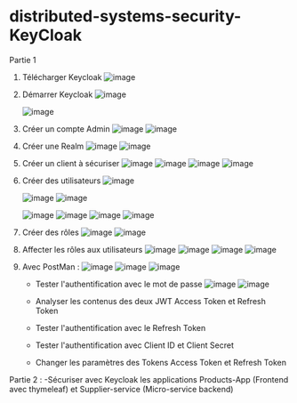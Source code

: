 # distributed-systems-security-KeyCloak

Partie 1
1. Télécharger Keycloak
   ![image](https://github.com/loukili-imane/distributed-systems-security-KeyCloak/assets/93887037/ab3c9d59-ca11-4812-ba83-8fb4fb243ff1)


3. Démarrer Keycloak
    ![image](https://github.com/loukili-imane/distributed-systems-security-KeyCloak/assets/93887037/9592317b-eef8-4158-a5e7-a4f0d226a679)

   ![image](https://github.com/loukili-imane/distributed-systems-security-KeyCloak/assets/93887037/4ae5275c-b83e-4f44-893d-a054efa0ca38)

5. Créer un compte Admin
![image](https://github.com/loukili-imane/distributed-systems-security-KeyCloak/assets/93887037/b84d38fa-861c-496b-84b9-11b2b9ac6b27)
![image](https://github.com/loukili-imane/distributed-systems-security-KeyCloak/assets/93887037/1caf1d07-22af-44b0-92cb-245baae39883)

7. Créer une Realm
   ![image](https://github.com/loukili-imane/distributed-systems-security-KeyCloak/assets/93887037/dc9f46a9-8228-489b-928f-5c98379d2dfb)
   ![image](https://github.com/loukili-imane/distributed-systems-security-KeyCloak/assets/93887037/51a7a3af-f9c7-42ab-979c-61e0544d1398)


9. Créer un client à sécuriser
   ![image](https://github.com/loukili-imane/distributed-systems-security-KeyCloak/assets/93887037/19b7d628-4884-4640-8ac3-9b4c236ec4f4)
   ![image](https://github.com/loukili-imane/distributed-systems-security-KeyCloak/assets/93887037/5afe93b1-ff8c-4455-b8e6-4ecf8bbcea21)
   ![image](https://github.com/loukili-imane/distributed-systems-security-KeyCloak/assets/93887037/fe8ee943-fe1e-4f26-a025-5c3bdd945ac6)
   ![image](https://github.com/loukili-imane/distributed-systems-security-KeyCloak/assets/93887037/28c10ce2-74b5-4d47-851a-0840f61e3dd6)


11. Créer des utilisateurs
    ![image](https://github.com/loukili-imane/distributed-systems-security-KeyCloak/assets/93887037/d8015807-a847-44e3-bbfc-2a8adf137cb9)

    ![image](https://github.com/loukili-imane/distributed-systems-security-KeyCloak/assets/93887037/5c3fca67-ce08-4139-a18b-ab35dc747128)
    ![image](https://github.com/loukili-imane/distributed-systems-security-KeyCloak/assets/93887037/4bdb6d08-2c6d-461c-9c71-6921e1422567)

    ![image](https://github.com/loukili-imane/distributed-systems-security-KeyCloak/assets/93887037/06d72d62-6cb0-4790-bbbc-9ffbeddeae53)
    ![image](https://github.com/loukili-imane/distributed-systems-security-KeyCloak/assets/93887037/51b65b17-0e40-45a0-86ba-a2bf4fbd5756)
    ![image](https://github.com/loukili-imane/distributed-systems-security-KeyCloak/assets/93887037/104c0da3-91e1-4a09-876e-dc304739d8d2)
    ![image](https://github.com/loukili-imane/distributed-systems-security-KeyCloak/assets/93887037/99ed2459-b093-4328-ad2d-19965d285b3f)


13. Créer des rôles
    ![image](https://github.com/loukili-imane/distributed-systems-security-KeyCloak/assets/93887037/893c89c3-4f68-4ebe-b804-3faedf0f7511)
![image](https://github.com/loukili-imane/distributed-systems-security-KeyCloak/assets/93887037/e61520d5-5199-49c8-849c-72c5bf138171)

15. Affecter les rôles aux utilisateurs
    ![image](https://github.com/loukili-imane/distributed-systems-security-KeyCloak/assets/93887037/dd4e1903-7dc7-43b7-99c5-bf3b9f8760b4)
![image](https://github.com/loukili-imane/distributed-systems-security-KeyCloak/assets/93887037/2f200424-38d3-49b1-81a8-29241e2e0a5b)
![image](https://github.com/loukili-imane/distributed-systems-security-KeyCloak/assets/93887037/390ab33d-fe30-4c8e-9461-4e8296dcc55e)
![image](https://github.com/loukili-imane/distributed-systems-security-KeyCloak/assets/93887037/46eb538b-819d-4ddb-97e3-49be02a839ea)

17. Avec PostMan :
    ![image](https://github.com/loukili-imane/distributed-systems-security-KeyCloak/assets/93887037/6f6cdc4f-2dbf-4586-92b4-79adf8113d81)
![image](https://github.com/loukili-imane/distributed-systems-security-KeyCloak/assets/93887037/08fa2275-7ba1-493d-ba99-cf6a9a037827)
![image](https://github.com/loukili-imane/distributed-systems-security-KeyCloak/assets/93887037/f5bb0ac9-1712-4473-8123-48652a8b5505)

    - Tester l'authentification avec le mot de passe
    ![image](https://github.com/loukili-imane/distributed-systems-security-KeyCloak/assets/93887037/f603946f-339f-4267-9908-fed232c9540e)
![image](https://github.com/loukili-imane/distributed-systems-security-KeyCloak/assets/93887037/e83f8a88-75d2-4377-93ff-17ba4587db66)

    - Analyser les contenus des deux JWT Access Token et Refresh Token
    - Tester l'authentification avec le Refresh Token
    - Tester l'authentification avec Client ID et Client Secret
    - Changer les paramètres des Tokens Access Token et Refresh Token

Partie  2 :
   -Sécuriser avec Keycloak les applications Products-App (Frontend avec thymeleaf) et Supplier-service (Micro-service backend) 
